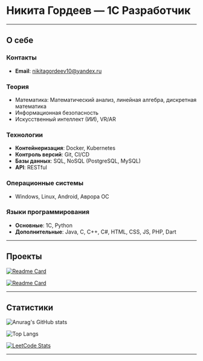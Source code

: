 # Никита Гордеев — 1С Разработчик

---

## О себе

### Контакты  
- **Email**: [nikitagordeev10@yandex.ru](mailto:nikitagordeev10@yandex.ru)

### Теория
- Математика: Математический анализ, линейная алгебра, дискретная математика
- Информационная безопасность
- Искусственный интеллект (ИИ), VR/AR

### Технологии
- **Контейнеризация**: Docker, Kubernetes
- **Контроль версий**: Git, CI/CD
- **Базы данных**: SQL, NoSQL (PostgreSQL, MySQL)
- **API**: RESTful

### Операционные системы
- Windows, Linux, Android, Аврора ОС

### Языки программирования
- **Основные**: 1С, Python  
- **Дополнительные**: Java, C, C++, C#, HTML, CSS, JS, PHP, Dart

---

## Проекты

[![Readme Card](https://github-readme-stats.vercel.app/api/pin/?username=nikitagordeev10\&repo=petrsu_final_qualification_work_001_dispatcher_information_system&theme=dark)](https://github.com/nikitagordeev10/petrsu_final_qualification_work_001_dispatcher_information_system)

[![Readme Card](https://github-readme-stats.vercel.app/api/pin/?username=nikitagordeev10\&repo=petrsu_basic_1c_003_testing_shveix&theme=dark)](https://github.com/nikitagordeev10/petrsu_basic_1c_003_testing_shveix)

---

## Статистики

![Anurag's GitHub stats](https://github-readme-stats.vercel.app/api?username=nikitagordeev10&show_icons=true&theme=dark)

![Top Langs](https://github-readme-stats.vercel.app/api/top-langs/?username=nikitagordeev10&langs_count=15&theme=dark&layout=compact)

[![LeetCode Stats](https://leetcode.card.workers.dev/nikitagordeev10?theme=dark&font=baloo&extension=null)](https://leetcode.com/u/nikitagordeev10/)


---
